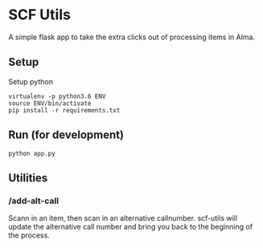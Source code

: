 # SCF Utils
A simple flask app to take the extra clicks out of processing items in Alma.

## Setup
Setup python
```
virtualenv -p python3.6 ENV
source ENV/bin/activate
pip install -r requirements.txt
```

## Run (for development)
```
python app.py
```

## Utilities
### /add-alt-call
Scann in an item, then scan in an alternative callnumber. scf-utils will update the alternative call number and bring you back to the beginning of the process.
